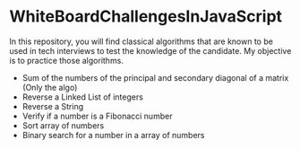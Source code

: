 # WhiteBoardChallengesInJavaScript
In this repository, you will find classical algorithms that are known to be used in tech interviews to test the knowledge of the candidate. My objective is to practice those algorithms.

- Sum of the numbers of the principal and secondary diagonal of a matrix (Only the algo)
- Reverse a Linked List of integers
- Reverse a String
- Verify if a number is a Fibonacci number
- Sort array of numbers
- Binary search for a number in a array of numbers